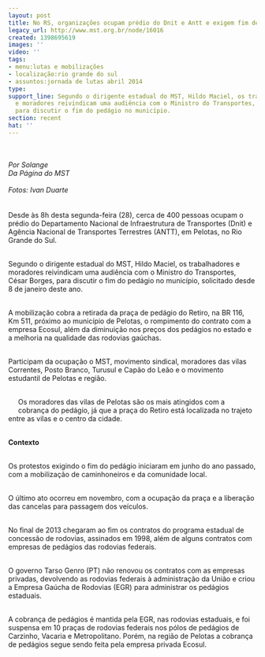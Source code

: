 ```yaml
---
layout: post
title: No RS, organizações ocupam prédio do Dnit e Antt e exigem fim de pedágio
legacy_url: http://www.mst.org.br/node/16016
created: 1398695619
images: ''
video: ''
tags:
- menu:lutas e mobilizações
- localização:rio grande do sul
- assuntos:jornada de lutas abril 2014
type: 
support_line: Segundo o dirigente estadual do MST, Hildo Maciel, os trabalhadores
  e moradores reivindicam uma audiência com o Ministro do Transportes, César Borges,
  para discutir o fim do pedágio no município.
section: recent
hat: ''
---
```

<p class="MsoNormal" style="margin-bottom: 0.0001pt;"><img style="margin: 10px;" src="http://www.mst.org.br/sites/default/files/pedagio_RS.jpg" alt=""></p><p class="MsoNormal" style="margin-bottom: 0.0001pt;"><em>Por Solange<br>Da Página do MST<br><br>Fotos: Ivan Duarte<br><br><br></em>Desde às 8h desta segunda-feira (28), cerca de 400 pessoas ocupam o prédio do Departamento Nacional de Infraestrutura de Transportes (Dnit) e Agência Nacional de Transportes Terrestres (ANTT), em Pelotas, no Rio Grande do Sul.&nbsp;</p><p class="MsoNormal" style="margin-bottom: 0.0001pt;"><br>Segundo o dirigente estadual do MST, Hildo Maciel, os trabalhadores e moradores reivindicam uma audiência com o Ministro do Transportes, César Borges, para discutir o fim do pedágio no município, solicitado desde 8 de janeiro deste ano.</p><p class="MsoNormal" style="margin-bottom: 0.0001pt;"><br>A mobilização cobra a retirada da praça de pedágio do Retiro, na BR 116, Km 511, próximo ao município de Pelotas, o rompimento do contrato com a empresa Ecosul, além da diminuição nos preços dos pedágios no estado e a melhoria na qualidade das rodovias gaúchas.</p><p class="MsoNormal" style="margin-bottom: 0.0001pt;"><br>Participam da ocupação o MST, movimento sindical, moradores das vilas Correntes, Posto Branco, Turusul e Capão do Leão e o movimento estudantil de Pelotas e região.</p><p class="MsoNormal" style="margin-bottom: 0.0001pt;"><br><img style="margin: 10px; float: left;" src="http://www.mst.org.br/sites/default/files/luta_pedagio_RS.jpg" alt="">Os moradores das vilas de Pelotas são os mais atingidos com a cobrança do pedágio, já que a praça do Retiro está localizada no trajeto entre as vilas e o centro da cidade.</p><p class="MsoNormal" style="margin-bottom: 0.0001pt;"><br><strong>Contexto</strong></p><p class="MsoNormal" style="margin-bottom: 0.0001pt;"><br>Os protestos exigindo o fim do pedágio iniciaram em junho do ano passado, com a mobilização de caminhoneiros e da comunidade local.&nbsp;</p><p class="MsoNormal" style="margin-bottom: 0.0001pt;"><br>O último ato ocorreu em novembro, com a ocupação da praça e a liberação das cancelas para passagem dos veículos.</p><p class="MsoNormal" style="margin-bottom: 0.0001pt;"><br>No final de 2013 chegaram ao fim os contratos do programa estadual de concessão de rodovias, assinados em 1998, além de alguns contratos com empresas de pedágios das rodovias federais.</p><p class="MsoNormal" style="margin-bottom: 0.0001pt;"><br>O governo Tarso Genro (PT) não renovou os contratos com as empresas privadas, devolvendo as rodovias federais à administração da União e criou a Empresa Gaúcha de Rodovias (EGR) para administrar os pedágios estaduais.</p><p class="MsoNormal" style="margin-bottom: 0.0001pt;"><br>A cobrança de pedágios é mantida pela EGR, nas rodovias estaduais, e foi suspensa em 10 praças de rodovias federais nos pólos de pedágios de Carzinho, Vacaria e Metropolitano. Porém, na região de Pelotas a cobrança de pedágios segue sendo feita pela empresa privada Ecosul.</p><div>&nbsp;</div><div>&nbsp;</div>
